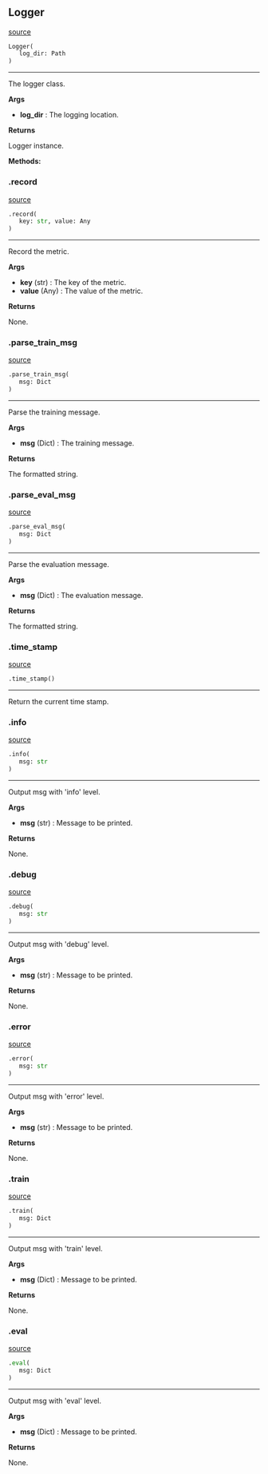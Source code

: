 #


## Logger
[source](https://github.com/RLE-Foundation/rllte/blob/main/rllte/common/logger.py/#L60)
```python 
Logger(
   log_dir: Path
)
```


---
The logger class.


**Args**

* **log_dir**  : The logging location.


**Returns**

Logger instance.


**Methods:**


### .record
[source](https://github.com/RLE-Foundation/rllte/blob/main/rllte/common/logger.py/#L80)
```python
.record(
   key: str, value: Any
)
```

---
Record the metric.


**Args**

* **key** (str) : The key of the metric.
* **value** (Any) : The value of the metric.


**Returns**

None.

### .parse_train_msg
[source](https://github.com/RLE-Foundation/rllte/blob/main/rllte/common/logger.py/#L114)
```python
.parse_train_msg(
   msg: Dict
)
```

---
Parse the training message.


**Args**

* **msg** (Dict) : The training message.


**Returns**

The formatted string.

### .parse_eval_msg
[source](https://github.com/RLE-Foundation/rllte/blob/main/rllte/common/logger.py/#L129)
```python
.parse_eval_msg(
   msg: Dict
)
```

---
Parse the evaluation message.


**Args**

* **msg** (Dict) : The evaluation message.


**Returns**

The formatted string.

### .time_stamp
[source](https://github.com/RLE-Foundation/rllte/blob/main/rllte/common/logger.py/#L145)
```python
.time_stamp()
```

---
Return the current time stamp.

### .info
[source](https://github.com/RLE-Foundation/rllte/blob/main/rllte/common/logger.py/#L149)
```python
.info(
   msg: str
)
```

---
Output msg with 'info' level.


**Args**

* **msg** (str) : Message to be printed.


**Returns**

None.

### .debug
[source](https://github.com/RLE-Foundation/rllte/blob/main/rllte/common/logger.py/#L160)
```python
.debug(
   msg: str
)
```

---
Output msg with 'debug' level.


**Args**

* **msg** (str) : Message to be printed.


**Returns**

None.

### .error
[source](https://github.com/RLE-Foundation/rllte/blob/main/rllte/common/logger.py/#L171)
```python
.error(
   msg: str
)
```

---
Output msg with 'error' level.


**Args**

* **msg** (str) : Message to be printed.


**Returns**

None.

### .train
[source](https://github.com/RLE-Foundation/rllte/blob/main/rllte/common/logger.py/#L182)
```python
.train(
   msg: Dict
)
```

---
Output msg with 'train' level.


**Args**

* **msg** (Dict) : Message to be printed.


**Returns**

None.

### .eval
[source](https://github.com/RLE-Foundation/rllte/blob/main/rllte/common/logger.py/#L196)
```python
.eval(
   msg: Dict
)
```

---
Output msg with 'eval' level.


**Args**

* **msg** (Dict) : Message to be printed.


**Returns**

None.
